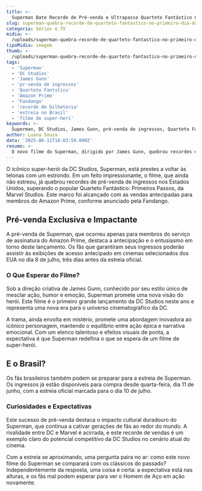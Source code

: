 ```yaml
---
title: >-
  Superman Bate Recorde de Pré-venda e Ultrapassa Quarteto Fantástico nos EUA
slug: superman-quebra-recorde-de-quarteto-fantastico-no-primeiro-dia-da-pre-venda
categoria: Séries e TV
midia: >-
  /uploads/superman-quebra-recorde-de-quarteto-fantastico-no-primeiro-dia-da-pre-venda-thumb.jpg
tipoMidia: imagem
thumb: >-
  /uploads/superman-quebra-recorde-de-quarteto-fantastico-no-primeiro-dia-da-pre-venda-thumb.jpg
tags:
  - 'Superman'
  - 'DC Studios'
  - 'James Gunn'
  - 'pr-venda de ingressos'
  - 'Quarteto Fantstico'
  - 'Amazon Prime'
  - 'Fandango'
  - 'recorde de bilheteria'
  - 'estreia no Brasil'
  - 'filme de super-heri'
keywords: >-
  Superman, DC Studios, James Gunn, pré-venda de ingressos, Quarteto Fantástico, Amazon Prime, Fandango, recorde de bilheteria, estreia no Brasil, filme de super-herói
author: Luana Souza
data: '2025-06-11T18:03:59.000Z'
resumo: >-
  O novo filme do Superman, dirigido por James Gunn, quebrou recordes de pré-venda de ingressos nos Estados Unidos, superando o sucesso anterior do Quarteto Fantástico. A produção da DC Studios já é uma das mais aguardadas do ano e promete uma estreia épica.
---
```


O icônico super-herói da DC Studios, Superman, está prestes a voltar às telonas com um estrondo. Em um feito impressionante, o filme, que ainda não estreou, já quebrou recordes de pré-venda de ingressos nos Estados Unidos, superando o popular Quarteto Fantástico: Primeiros Passos, da Marvel Studios. Este marco foi alcançado com as vendas antecipadas para membros do Amazon Prime, conforme anunciado pela Fandango. 

## Pré-venda Exclusiva e Impactante 

A pré-venda de Superman, que ocorreu apenas para membros do serviço de assinatura do Amazon Prime, destaca a antecipação e o entusiasmo em torno deste lançamento. Os fãs que garantiram seus ingressos poderão assistir às exibições de acesso antecipado em cinemas selecionados dos EUA no dia 8 de julho, três dias antes da estreia oficial. 

### O Que Esperar do Filme? 

Sob a direção criativa de James Gunn, conhecido por seu estilo único de mesclar ação, humor e emoção, Superman promete uma nova visão do herói. Este filme é o primeiro grande lançamento da DC Studios neste ano e representa uma nova era para o universo cinematográfico da DC. 

A trama, ainda envolta em mistério, promete uma abordagem inovadora ao icônico personagem, mantendo o equilíbrio entre ação épica e narrativa emocional. Com um elenco talentoso e efeitos visuais de ponta, a expectativa é que Superman redefina o que se espera de um filme de super-herói. 

## E o Brasil? 

Os fãs brasileiros também podem se preparar para a estreia de Superman. Os ingressos já estão disponíveis para compra desde quarta-feira, dia 11 de junho, com a estreia oficial marcada para o dia 10 de julho. 

### Curiosidades e Expectativas 

Este sucesso de pré-venda destaca o impacto cultural duradouro do Superman, que continua a cativar gerações de fãs ao redor do mundo. A rivalidade entre DC e Marvel é acirrada, e este recorde de vendas é um exemplo claro do potencial competitivo da DC Studios no cenário atual do cinema. 

Com a estreia se aproximando, uma pergunta paira no ar: como este novo filme do Superman se comparará com os clássicos do passado? Independentemente da resposta, uma coisa é certa: a expectativa está nas alturas, e os fãs mal podem esperar para ver o Homem de Aço em ação novamente.